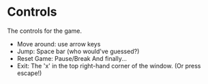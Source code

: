 # Controls
The controls for the game.

- Move around: use arrow keys
- Jump: Space bar (who would've guessed?)
- Reset Game: Pause/Break
And finally...
- Exit: The 'x' in the top right-hand corner of the window. (Or press escape!)
